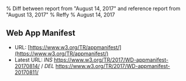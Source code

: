 % Diff between report from "August 14, 2017" and reference report from "August 13, 2017"
% Reffy
% August 14, 2017

## Web App Manifest

- URL: [https://www.w3.org/TR/appmanifest/](https://www.w3.org/TR/appmanifest/)
- Latest URL: *INS* https://www.w3.org/TR/2017/WD-appmanifest-20170814/ / *DEL* https://www.w3.org/TR/2017/WD-appmanifest-20170811/


